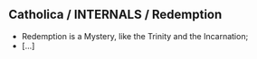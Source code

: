 ## Catholica / INTERNALS / Redemption
* Redemption is a Mystery, like the Trinity and the Incarnation;
* [...]
